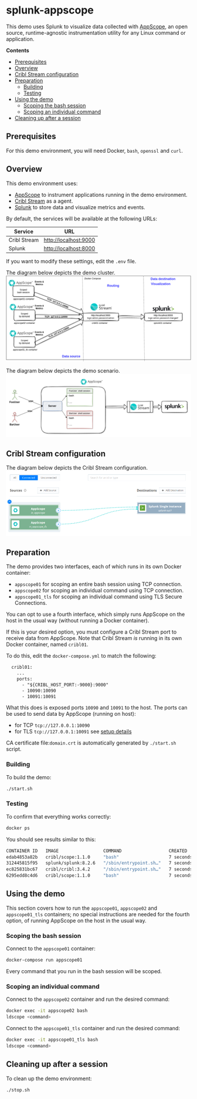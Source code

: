 <h1> splunk-appscope </h1>

This demo uses Splunk to visualize data collected with [AppScope](https://github.com/criblio/appscope), an open source, runtime-agnostic instrumentation utility for any Linux command or application.

**Contents**

- [Prerequisites](#prerequisites)
- [Overview](#overview)
- [Cribl Stream configuration](#cribl-stream-configuration)
- [Preparation](#preparation)
  - [Building](#building)
  - [Testing](#testing)
- [Using the demo](#using-the-demo)
  - [Scoping the bash session](#scoping-the-bash-session)
  - [Scoping an individual command](#scoping-an-individual-command)
- [Cleaning up after a session](#cleaning-up-after-a-session)

## Prerequisites

For this demo environment, you will need Docker, `bash`, `openssl` and `curl`.

## Overview

This demo environment uses:

- [AppScope](https://appscope.dev/) to instrument applications running in the demo environment.
- [Cribl Stream](https://cribl.io/stream/) as a agent.
- [Splunk](https://www.splunk.com/) to store data and visualize metrics and events.

By default, the services will be available at the following URLs:

|Service|URL|
|-------|---|
|Cribl Stream|[http://localhost:9000](http://localhost:9000)|
|Splunk|[http://localhost:8000](http://localhost:8000)|

If you want to modify these settings, edit the `.env` file.

The diagram below depicts the demo cluster.
![Schema_overall](schema.png)

The diagram below depicts the demo scenario.
![demo](demo.png)

## Cribl Stream configuration

The diagram below depicts the Cribl Stream configuration.
![Schema_stream](stream.png)

## Preparation

The demo provides two interfaces, each of which runs in its own Docker container:

- `appscope01` for scoping an entire bash session using TCP connection.
- `appscope02` for scoping an individual command using TCP connection.
- `appscope01_tls` for scoping an individual command using TLS Secure Connections.

You can opt to use a fourth interface, which simply runs AppScope on the host in the usual way (without running a Docker container).

If this is your desired option, you must configure a Cribl Stream port to receive data from AppScope. Note that Cribl Stream _is_ running in its own Docker container, named `cribl01`.

To do this, edit the `docker-compose.yml` to match the following:

```
  cribl01:
    ...
    ports:
      - "${CRIBL_HOST_PORT:-9000}:9000"
      - 10090:10090
      - 10091:10091
```

What this does is exposed ports `10090` and `10091` to the host. The ports can be used to send data by AppScope
(running on host):

- for TCP `tcp://127.0.0.1:10090`
- for TLS `tcp://127.0.0.1:10091` see [setup details](https://appscope.dev/docs/tls/#using-tls-for-secure-connections)

CA certificate file:`domain.crt` is automatically generated by `./start.sh` script.

### Building

To build the demo:

```bash
./start.sh
```

### Testing

To confirm that everything works correctly:

```bash
docker ps
```

You should see results similar to this:

```bash
CONTAINER ID   IMAGE                 COMMAND                  CREATED         STATUS                            PORTS                                                                                                                                                                     NAMES
edab4853a82b   cribl/scope:1.1.0     "bash"                   7 seconds ago   Up 5 seconds                                                                                                                                                                                                appscope02
312445815f95   splunk/splunk:8.2.6   "/sbin/entrypoint.sh…"   7 seconds ago   Up 5 seconds (health: starting)   8065/tcp, 0.0.0.0:8000->8000/tcp, :::8000->8000/tcp, 8088/tcp, 8191/tcp, 0.0.0.0:8089->8089/tcp, :::8089->8089/tcp, 0.0.0.0:9997->9997/tcp, :::9997->9997/tcp, 9887/tcp   splunk01
ec825831bc67   cribl/cribl:3.4.2     "/sbin/entrypoint.sh…"   7 seconds ago   Up 6 seconds                      0.0.0.0:9000->9000/tcp, :::9000->9000/tcp                                                                                                                                 cribl01
6295edd8c4d6   cribl/scope:1.1.0     "bash"                   7 seconds ago   Up 6 seconds                                                                                                                                                                                                appscope01_tls

```

## Using the demo

This section covers how to run the `appscope01`, `appscope02` and `appscope01_tls` containers; no special instructions are needed for the fourth option, of running AppScope on the host in the usual way.

### Scoping the bash session

Connect to the `appscope01` container:

```bash
docker-compose run appscope01
```

Every command that you run in the bash session will be scoped.

### Scoping an individual command

Connect to the `appscope02` container and run the desired command:

```bash
docker exec -it appscope02 bash
ldscope <command>
```

Connect to the `appscope01_tls` container and run the desired command:

```bash
docker exec -it appscope01_tls bash
ldscope <command>
```

## Cleaning up after a session

To clean up the demo environment:

```bash
./stop.sh
```
